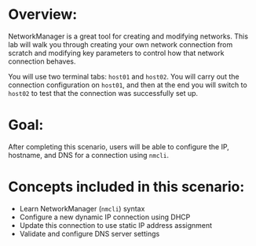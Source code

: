# Overview:

NetworkManager is a great tool for creating and modifying networks. This lab
will walk you through creating your own network connection from scratch and
modifying key parameters to control how that network connection behaves.

You will use two terminal tabs: `host01` and `host02`. You will carry out the
connection configuration on `host01`, and then at the end you will switch to
`host02` to test that the connection was successfully set up.

# Goal:

After completing this scenario, users will be able to configure the IP, hostname,
and DNS for a connection using `nmcli`.

# Concepts included in this scenario:
* Learn NetworkManager (`nmcli`) syntax
* Configure a new dynamic IP connection using DHCP
* Update this connection to use static IP address assignment
* Validate and configure DNS server settings
